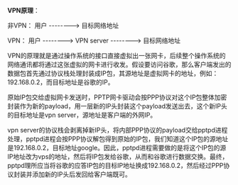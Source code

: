 **VPN原理**：

非VPN： 用户 -------->  目标网络地址

VPN： 用户 --------> VPN server --------> 目标网络地址

VPN的原理就是通过操作系统的接口直接虚拟出一张网卡，后续整个操作系统的网络通讯都将通过这张虚拟的网卡进行收发。假设要访问谷歌，那么客户端发出的数据包首先通过协议栈处理封装成IP包，其源地址是虚拟网卡的地址，例如：192.168.0.2，而目标地址是谷歌的IP。

原始IP包交给虚拟网卡发送时，PPTP网卡驱动会按PPP协议对这个IP包整体加密封装作为新的payload，用一层新的IP头封装这个payload发送出去，这个新IP头的目标地址是vpn server，源地址是客户端的外网IP。

vpn server的协议栈会剥离掉新IP头，将内部PPP协议的payload交给pptpd进程处理，pptpd进程会按PPP协议解包得到原始的IP包，我们知道这个IP包的源地址是192.168.0.2，目标地址google。因此，pptpd进程需要做的是将这个IP包的源IP地址改为vps的地址，然后将IP包发给谷歌，从而和谷歌进行数据交换。最终，pptpd理所应当将谷歌的应答IP包的目标IP地址换成192.168.0.2，然后经过PPP协议封装并添加新的IP头后发回给客户端既可。

